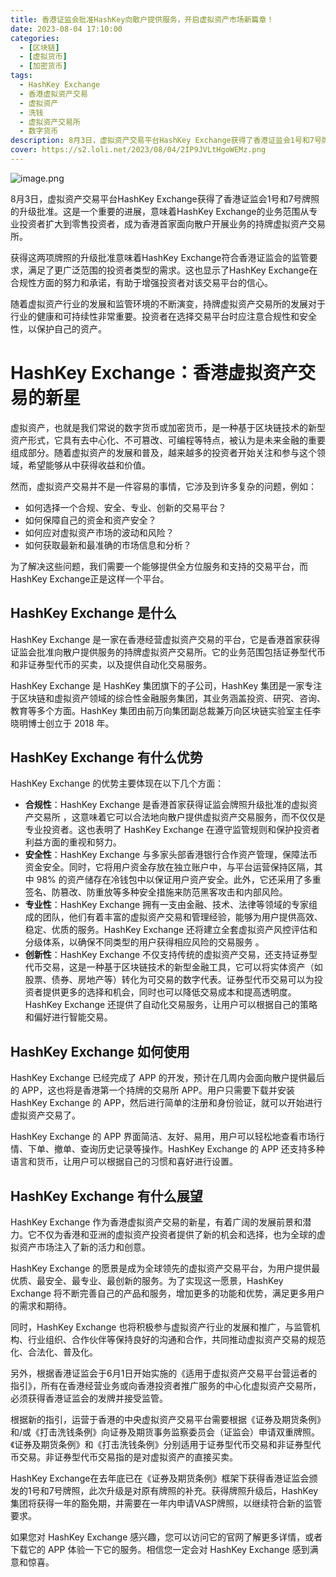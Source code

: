 ```yaml
---
title: 香港证监会批准HashKey向散户提供服务，开启虚拟资产市场新篇章！
date: 2023-08-04 17:10:00
categories:
  - [区块链]
  - [虚拟货币]
  - [加密货币]
tags:
  - HashKey Exchange
  - 香港虚拟资产交易
  - 虚拟资产
  - 洗钱
  - 虚拟资产交易所
  - 数字货币
description: 8月3日，虚拟资产交易平台HashKey Exchange获得了香港证监会1号和7号牌照的升级批准。这是一个重要的进展，意味着HashKey Exchange的业务范围从专业投资者扩大到零售投资者，成为香港首家面向散户开展业务的持牌虚拟资产交易所。
cover: https://s2.loli.net/2023/08/04/2IP9JVLtHgoWEMz.png
---
```


![image.png](https://s2.loli.net/2023/08/04/cW5JbHaqmoSLKTl.png)

8月3日，虚拟资产交易平台HashKey Exchange获得了香港证监会1号和7号牌照的升级批准。这是一个重要的进展，意味着HashKey Exchange的业务范围从专业投资者扩大到零售投资者，成为香港首家面向散户开展业务的持牌虚拟资产交易所。

获得这两项牌照的升级批准意味着HashKey Exchange符合香港证监会的监管要求，满足了更广泛范围的投资者类型的需求。这也显示了HashKey Exchange在合规性方面的努力和承诺，有助于增强投资者对该交易平台的信心。

随着虚拟资产行业的发展和监管环境的不断演变，持牌虚拟资产交易所的发展对于行业的健康和可持续性非常重要。投资者在选择交易平台时应注意合规性和安全性，以保护自己的资产。

# HashKey Exchange：香港虚拟资产交易的新星

虚拟资产，也就是我们常说的数字货币或加密货币，是一种基于区块链技术的新型资产形式，它具有去中心化、不可篡改、可编程等特点，被认为是未来金融的重要组成部分。随着虚拟资产的发展和普及，越来越多的投资者开始关注和参与这个领域，希望能够从中获得收益和价值。

然而，虚拟资产交易并不是一件容易的事情，它涉及到许多复杂的问题，例如：

- 如何选择一个合规、安全、专业、创新的交易平台？
- 如何保障自己的资金和资产安全？
- 如何应对虚拟资产市场的波动和风险？
- 如何获取最新和最准确的市场信息和分析？

为了解决这些问题，我们需要一个能够提供全方位服务和支持的交易平台，而HashKey Exchange正是这样一个平台。

## HashKey Exchange 是什么

HashKey Exchange 是一家在香港经营虚拟资产交易的平台，它是香港首家获得证监会批准向散户提供服务的持牌虚拟资产交易所。它的业务范围包括证券型代币和非证券型代币的买卖，以及提供自动化交易服务。

HashKey Exchange 是 HashKey 集团旗下的子公司，HashKey 集团是一家专注于区块链和虚拟资产领域的综合性金融服务集团，其业务涵盖投资、研究、咨询、教育等多个方面。HashKey 集团由前万向集团副总裁兼万向区块链实验室主任李晓明博士创立于 2018 年。

## HashKey Exchange 有什么优势

HashKey Exchange 的优势主要体现在以下几个方面：

- **合规性**：HashKey Exchange 是香港首家获得证监会牌照升级批准的虚拟资产交易所   ，这意味着它可以合法地向散户提供虚拟资产交易服务，而不仅仅是专业投资者。这也表明了 HashKey Exchange 在遵守监管规则和保护投资者利益方面的重视和努力。
- **安全性**：HashKey Exchange 与多家头部香港银行合作资产管理，保障法币资金安全。同时，它将用户资金存放在独立账户中，与平台运营保持区隔，其中 98% 的资产储存在冷钱包中以保证用户资产安全。此外，它还采用了多重签名、防篡改、防重放等多种安全措施来防范黑客攻击和内部风险。
- **专业性**：HashKey Exchange 拥有一支由金融、技术、法律等领域的专家组成的团队，他们有着丰富的虚拟资产交易和管理经验，能够为用户提供高效、稳定、优质的服务。HashKey Exchange 还将建立全套虚拟资产风控评估和分级体系，以确保不同类型的用户获得相应风险的交易服务   。
- **创新性**：HashKey Exchange 不仅支持传统的虚拟资产交易，还支持证券型代币交易，这是一种基于区块链技术的新型金融工具，它可以将实体资产（如股票、债券、房地产等）转化为可交易的数字代表。证券型代币交易可以为投资者提供更多的选择和机会，同时也可以降低交易成本和提高透明度。HashKey Exchange 还提供了自动化交易服务，让用户可以根据自己的策略和偏好进行智能交易。

## HashKey Exchange 如何使用

HashKey Exchange 已经完成了 APP 的开发，预计在几周内会面向散户提供最后的 APP，这也将是香港第一个持牌的交易所 APP。用户只需要下载并安装 HashKey Exchange 的 APP，然后进行简单的注册和身份验证，就可以开始进行虚拟资产交易了。

HashKey Exchange 的 APP 界面简洁、友好、易用，用户可以轻松地查看市场行情、下单、撤单、查询历史记录等操作。HashKey Exchange 的 APP 还支持多种语言和货币，让用户可以根据自己的习惯和喜好进行设置。

## HashKey Exchange 有什么展望

HashKey Exchange 作为香港虚拟资产交易的新星，有着广阔的发展前景和潜力。它不仅为香港和亚洲的虚拟资产投资者提供了新的机会和选择，也为全球的虚拟资产市场注入了新的活力和创意。

HashKey Exchange 的愿景是成为全球领先的虚拟资产交易平台，为用户提供最优质、最安全、最专业、最创新的服务。为了实现这一愿景，HashKey Exchange 将不断完善自己的产品和服务，增加更多的功能和优势，满足更多用户的需求和期待。

同时，HashKey Exchange 也将积极参与虚拟资产行业的发展和推广，与监管机构、行业组织、合作伙伴等保持良好的沟通和合作，共同推动虚拟资产交易的规范化、合法化、普及化。


另外，根据香港证监会于6月1日开始实施的《适用于虚拟资产交易平台营运者的指引》，所有在香港经营业务或向香港投资者推广服务的中心化虚拟资产交易所，必须获得香港证监会的发牌并接受监管。

根据新的指引，运营于香港的中央虚拟资产交易平台需要根据《证券及期货条例》和/或《打击洗钱条例》向证券及期货事务监察委员会（证监会）申请双重牌照。《证券及期货条例》和《打击洗钱条例》分别适用于证券型代币交易和非证券型代币交易。非证券型代币交易指的是对虚拟资产的直接买卖。

HashKey Exchange在去年底已在《证券及期货条例》框架下获得香港证监会颁发的1号和7号牌照，此次升级是对原有牌照的补充。获得牌照升级后，HashKey集团将获得一年的豁免期，并需要在一年内申请VASP牌照，以继续符合新的监管要求。



如果您对 HashKey Exchange 感兴趣，您可以访问它的官网了解更多详情，或者下载它的 APP 体验一下它的服务。相信您一定会对 HashKey Exchange 感到满意和惊喜。
